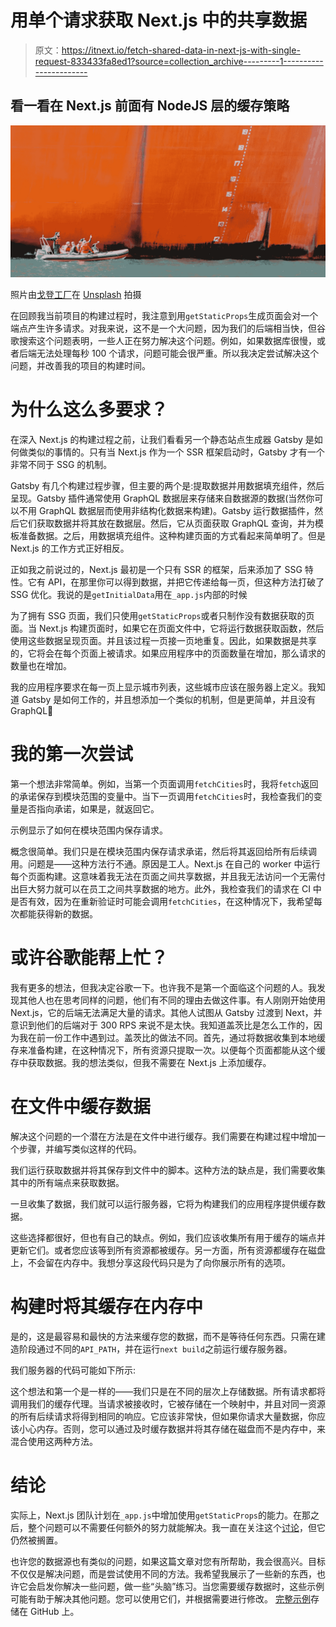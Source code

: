 # 用单个请求获取 Next.js 中的共享数据

> 原文：<https://itnext.io/fetch-shared-data-in-next-js-with-single-request-833433fa8ed1?source=collection_archive---------1----------------------->

## 看一看在 Next.js 前面有 NodeJS 层的缓存策略

![](img/96aef764a35a409c68a4777516a78322.png)

照片由[戈登工厂](https://unsplash.com/@gordonplant)在 [Unsplash](https://unsplash.com) 拍摄

在回顾我当前项目的构建过程时，我注意到用`getStaticProps`生成页面会对一个端点产生许多请求。对我来说，这不是一个大问题，因为我们的后端相当快，但谷歌搜索这个问题表明，一些人正在努力解决这个问题。例如，如果数据库很慢，或者后端无法处理每秒 100 个请求，问题可能会很严重。所以我决定尝试解决这个问题，并改善我的项目的构建时间。

# 为什么这么多要求？

在深入 Next.js 的构建过程之前，让我们看看另一个静态站点生成器 Gatsby 是如何做类似的事情的。只有当 Next.js 作为一个 SSR 框架启动时，Gatsby 才有一个非常不同于 SSG 的机制。

Gatsby 有几个构建过程步骤，但主要的两个是:提取数据并用数据填充组件，然后呈现。Gatsby 插件通常使用 GraphQL 数据层来存储来自数据源的数据(当然你可以不用 GraphQL 数据层而使用非结构化数据来构建)。Gatsby 运行数据插件，然后它们获取数据并将其放在数据层。然后，它从页面获取 GraphQL 查询，并为模板准备数据。之后，用数据填充组件。这种构建页面的方式看起来简单明了。但是 Next.js 的工作方式正好相反。

正如我之前说过的，Next.js 最初是一个只有 SSR 的框架，后来添加了 SSG 特性。它有 API，在那里你可以得到数据，并把它传递给每一页，但这种方法打破了 SSG 优化。我说的是`getInitialData`用在`_app.js`内部的时候

为了拥有 SSG 页面，我们只使用`getStaticProps`或者只制作没有数据获取的页面。当 Next.js 构建页面时，如果它在页面文件中，它将运行数据获取函数，然后使用这些数据呈现页面。并且该过程一页接一页地重复。因此，如果数据是共享的，它将会在每个页面上被请求。如果应用程序中的页面数量在增加，那么请求的数量也在增加。

我的应用程序要求在每一页上显示城市列表，这些城市应该在服务器上定义。我知道 Gatsby 是如何工作的，并且想添加一个类似的机制，但是更简单，并且没有 GraphQL🙂

# 我的第一次尝试

第一个想法非常简单。例如，当第一个页面调用`fetchCities`时，我将`fetch`返回的承诺保存到模块范围的变量中。当下一页调用`fetchCities`时，我检查我们的变量是否指向承诺，如果是，就返回它。

示例显示了如何在模块范围内保存请求。

概念很简单。我们只是在模块范围内保存请求承诺，然后将其返回给所有后续调用。问题是——这种方法行不通。原因是工人。Next.js 在自己的 worker 中运行每个页面构建。这意味着我无法在页面之间共享数据，并且我无法访问一个无需付出巨大努力就可以在员工之间共享数据的地方。此外，我检查我们的请求在 CI 中是否有效，因为在重新验证时可能会调用`fetchCities`，在这种情况下，我希望每次都能获得新的数据。

# 或许谷歌能帮上忙？

我有更多的想法，但我决定谷歌一下。也许我不是第一个面临这个问题的人。我发现其他人也在思考同样的问题，他们有不同的理由去做这件事。有人刚刚开始使用 Next.js，它的后端无法满足大量的请求。其他人试图从 Gatsby 过渡到 Next，并意识到他们的后端对于 300 RPS 来说不是太快。我知道盖茨比是怎么工作的，因为我在前一份工作中遇到过。盖茨比的做法不同。首先，通过将数据收集到本地缓存来准备构建，在这种情况下，所有资源只提取一次。以便每个页面都能从这个缓存中获取数据。我的想法类似，但我不需要在 Next.js 上添加缓存。

# 在文件中缓存数据

解决这个问题的一个潜在方法是在文件中进行缓存。我们需要在构建过程中增加一个步骤，并编写类似这样的代码。

我们运行获取数据并将其保存到文件中的脚本。这种方法的缺点是，我们需要收集其中的所有端点来获取数据。

一旦收集了数据，我们就可以运行服务器，它将为构建我们的应用程序提供缓存数据。

这些选择都很好，但也有自己的缺点。例如，我们应该收集所有用于缓存的端点并更新它们。或者您应该等到所有资源都被缓存。另一方面，所有资源都缓存在磁盘上，不会留在内存中。我想分享这段代码只是为了向你展示所有的选项。

# 构建时将其缓存在内存中

是的，这是最容易和最快的方法来缓存您的数据，而不是等待任何东西。只需在建造阶段通过不同的`API_PATH`，并在运行`next build`之前运行缓存服务器。

我们服务器的代码可能如下所示:

这个想法和第一个是一样的——我们只是在不同的层次上存储数据。所有请求都将调用我们的缓存代理。当请求被接收时，它被存储在一个映射中，并且对同一资源的所有后续请求将得到相同的响应。它应该非常快，但如果你请求大量数据，你应该小心内存。否则，您可以通过及时缓存数据并将其存储在磁盘而不是内存中，来混合使用这两种方法。

# 结论

实际上，Next.js 团队计划在`_app.js`中增加使用`getStaticProps`的能力。在那之后，整个问题可以不需要任何额外的努力就能解决。我一直在关注这个[讨论](https://github.com/vercel/next.js/discussions/10949#discussioncomment-44898)，但它仍然被搁置。

也许您的数据源也有类似的问题，如果这篇文章对您有所帮助，我会很高兴。目标不仅仅是解决问题，而是尝试使用不同的方法。我希望我展示了一些新的东西，也许它会启发你解决一些问题，做一些“头脑”练习。当您需要缓存数据时，这些示例可能有助于解决其他问题。您可以使用它们，并根据需要进行修改。
[完整示例](https://github.com/akellbl4/cache-proxy)存储在 GitHub 上。